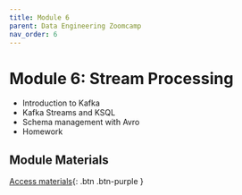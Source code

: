 ```yaml
---
title: Module 6
parent: Data Engineering Zoomcamp
nav_order: 6
---
```

# Module 6: Stream Processing

- Introduction to Kafka
- Kafka Streams and KSQL
- Schema management with Avro
- Homework

## Module Materials

[Access materials](https://github.com/DataTalksClub/data-engineering-zoomcamp/tree/main/06-streaming){: .btn .btn-purple }